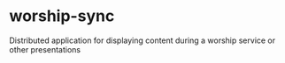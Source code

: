 # worship-sync
Distributed application for displaying content during a worship service or other presentations
